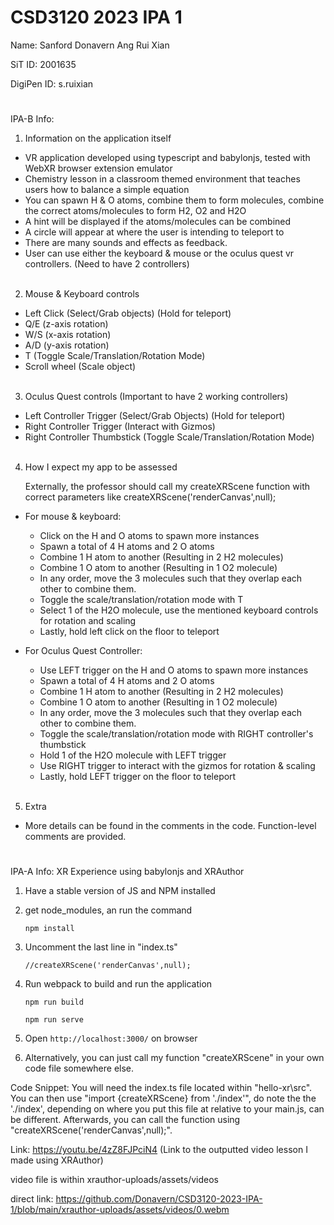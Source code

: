 # CSD3120 2023 IPA 1
 
Name: Sanford Donavern Ang Rui Xian

SiT ID: 2001635

DigiPen ID: s.ruixian
#
IPA-B Info:

1. Information on the application itself
- VR application developed using typescript and babylonjs, tested with WebXR browser extension emulator
- Chemistry lesson in a classroom themed environment that teaches users how to balance a simple equation
- You can spawn H & O atoms, combine them to form molecules, combine the correct atoms/molecules to form H2, O2 and H2O
- A hint will be displayed if the atoms/molecules can be combined
- A circle will appear at where the user is intending to teleport to
- There are many sounds and effects as feedback.
- User can use either the keyboard & mouse or the oculus quest vr controllers. (Need to have 2 controllers)
<br></br> 

2. Mouse & Keyboard controls
- Left Click (Select/Grab objects) (Hold for teleport)
- Q/E (z-axis rotation)
- W/S (x-axis rotation)
- A/D (y-axis rotation)
- T (Toggle Scale/Translation/Rotation Mode)
- Scroll wheel (Scale object)
<br></br>

3. Oculus Quest controls (Important to have 2 working controllers)
- Left Controller Trigger (Select/Grab Objects) (Hold for teleport)
- Right Controller Trigger (Interact with Gizmos)
- Right Controller Thumbstick (Toggle Scale/Translation/Rotation Mode)
<br></br>

4. How I expect my app to be assessed

   Externally, the professor should call my createXRScene function with correct parameters like createXRScene('renderCanvas',null);
 - For mouse & keyboard: 
     - Click on the H and O atoms to spawn more instances
     - Spawn a total of 4 H atoms and 2 O atoms
     - Combine 1 H atom to another (Resulting in 2 H2 molecules)
     - Combine 1 O atom to another (Resulting in 1 O2 molecule)
     - In any order, move the 3 molecules such that they overlap each other to combine them.
     - Toggle the scale/translation/rotation mode with T
     - Select 1 of the H2O molecule, use the mentioned keyboard controls for rotation and scaling
     - Lastly, hold left click on the floor to teleport

 - For Oculus Quest Controller:
     - Use LEFT trigger on the H and O atoms to spawn more instances
     - Spawn a total of 4 H atoms and 2 O atoms
     - Combine 1 H atom to another (Resulting in 2 H2 molecules)
     - Combine 1 O atom to another (Resulting in 1 O2 molecule)
     - In any order, move the 3 molecules such that they overlap each other to combine them.
     - Toggle the scale/translation/rotation mode with RIGHT controller's thumbstick
     - Hold 1 of the H2O molecule with LEFT trigger
     - Use RIGHT trigger to interact with the gizmos for rotation & scaling
     - Lastly, hold LEFT trigger on the floor to teleport
<br></br>

 5. Extra
  - More details can be found in the comments in the code. Function-level comments are provided.
#
IPA-A Info:
XR Experience using babylonjs and XRAuthor

1. Have a stable version of JS and NPM installed

2. get node_modules, an run the command 

   ```npm install```

3. Uncomment the last line in "index.ts"

   ```//createXRScene('renderCanvas',null);```

4. Run webpack to build and run the application

   ```npm run build```
  
   ```npm run serve```


5. Open ```http://localhost:3000/``` on browser

6. Alternatively, you can just call my function "createXRScene" in your own code file somewhere else.


Code Snippet: You will need the index.ts file located within "hello-xr\src". 
You can then use "import {createXRScene} from './index'", do note the the './index', depending on where you put this file at relative to your main.js, can be different. 
Afterwards, you can call the function using "createXRScene('renderCanvas',null);".

Link: 
https://youtu.be/4zZ8FJPciN4 (Link to the outputted video lesson I made using XRAuthor)

video file is within xrauthor-uploads/assets/videos

direct link: https://github.com/Donavern/CSD3120-2023-IPA-1/blob/main/xrauthor-uploads/assets/videos/0.webm
